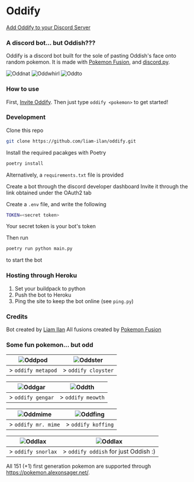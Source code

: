 # Oddify
[Add Oddify to your Discord Server](https://discord.com/api/oauth2/authorize?client_id=852342848174293022&permissions=268823632&scope=bot)

### A discord bot... but Oddish???
Oddify is a discord bot built for the sole of pasting Oddish's face onto random pokemon. It is made with [Pokemon Fusion](https://pokemon.alexonsager.net/), and [discord.py](https://discordpy.readthedocs.io/en/stable/).

![Oddnat](https://images.alexonsager.net/pokemon/fused/48/48.43.png) ![Oddwhirl](https://images.alexonsager.net/pokemon/fused/61/61.43.png) ![Oddto](https://images.alexonsager.net/pokemon/fused/132/132.43.png)

### How to use
First, [Invite Oddify](https://discord.com/api/oauth2/authorize?client_id=852342848174293022&permissions=268823632&scope=bot). Then just type `oddify <pokemon>` to get started!

### Development
Clone this repo
``` bash
git clone https://github.com/liam-ilan/oddify.git
```

Install the required pacakges with Poetry
``` bash
poetry install
```
Alternatively, a `requirements.txt` file is provided

Create a bot through the discord developer dashboard
Invite it through the link obtained under the OAuth2 tab

Create a `.env` file, and write the following
``` bash
TOKEN=<secret token>
```
Your secret token is your bot's token

Then run
``` bash
poetry run python main.py
```
to start the bot

### Hosting through Heroku
1. Set your buildpack to python
2. Push the bot to Heroku
3. Ping the site to keep the bot online (see `ping.py`)

### Credits
Bot created by [Liam Ilan](liamilan.com)
All fusions created by [Pokemon Fusion](https://pokemon.alexonsager.net/)

### Some fun pokemon... but odd
| ![Oddpod](https://images.alexonsager.net/pokemon/fused/11/11.43.png) | ![Oddster](https://images.alexonsager.net/pokemon/fused/91/91.43.png) |
| :------------------------------------------------------------------: | :-------------------------------------------------------------------: |
| > `oddify metapod`                                                   | > `oddify cloyster`                                                   |

| ![Oddgar](https://images.alexonsager.net/pokemon/fused/94/94.43.png) | ![Oddth](https://images.alexonsager.net/pokemon/fused/52/52.43.png) |
| :------------------------------------------------------------------: | :-----------------------------------------------------------------: |
| > `oddify gengar`                                                    | > `oddify meowth`                                                   |

| ![Oddmime](https://images.alexonsager.net/pokemon/fused/122/122.43.png) | ![Oddfing](https://images.alexonsager.net/pokemon/fused/109/109.43.png) |
| :---------------------------------------------------------------------: | :---------------------------------------------------------------------: |
| > `oddify mr. mime`                                                     | > `oddify koffing`                                                      |

| ![Oddlax](https://images.alexonsager.net/pokemon/fused/143/143.43.png)  | ![Oddlax](https://images.alexonsager.net/pokemon/fused/43/43.43.png)    |
| :---------------------------------------------------------------------: | :---------------------------------------------------------------------: |
| > `oddify snorlax`                                                      | > `oddify oddish` for just Oddish :)                                    |

All 151 (+1) first generation pokemon are supported through https://pokemon.alexonsager.net/.
